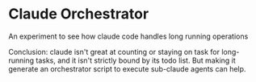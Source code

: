 # Claude Orchestrator
An experiment to see how claude code handles long running operations

Conclusion: claude isn't great at counting or staying on task for long-running tasks, and it isn't strictly bound by its todo list. But making it generate an orchestrator script to execute sub-claude agents can help.
